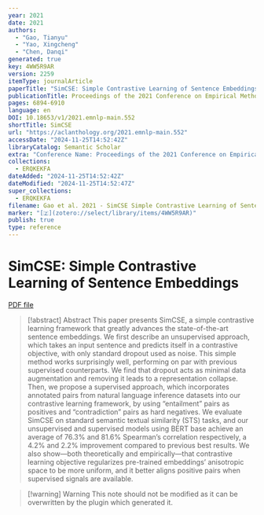```yaml
---
year: 2021
date: 2021
authors:
  - "Gao, Tianyu"
  - "Yao, Xingcheng"
  - "Chen, Danqi"
generated: true
key: 4WW5R9AR
version: 2259
itemType: journalArticle
paperTitle: "SimCSE: Simple Contrastive Learning of Sentence Embeddings"
publicationTitle: Proceedings of the 2021 Conference on Empirical Methods in Natural Language Processing
pages: 6894-6910
language: en
DOI: 10.18653/v1/2021.emnlp-main.552
shortTitle: SimCSE
url: "https://aclanthology.org/2021.emnlp-main.552"
accessDate: "2024-11-25T14:52:42Z"
libraryCatalog: Semantic Scholar
extra: "Conference Name: Proceedings of the 2021 Conference on Empirical Methods in Natural Language Processing Place: Online and Punta Cana, Dominican Republic Publisher: Association for Computational Linguistics"
collections:
  - ERQKEKFA
dateAdded: "2024-11-25T14:52:42Z"
dateModified: "2024-11-25T14:52:47Z"
super_collections:
  - ERQKEKFA
filename: Gao et al. 2021 - SimCSE Simple Contrastive Learning of Sentence Embeddings.pdf
marker: "[🇿](zotero://select/library/items/4WW5R9AR)"
publish: true
type: reference
---
```

# SimCSE: Simple Contrastive Learning of Sentence Embeddings

[PDF file](/Papers/PDFs/Gao%20et%20al.%202021%20-%20SimCSE%20Simple%20Contrastive%20Learning%20of%20Sentence%20Embeddings.pdf)

> [!abstract] Abstract
> This paper presents SimCSE, a simple contrastive learning framework that greatly advances the state-of-the-art sentence embeddings. We first describe an unsupervised approach, which takes an input sentence and predicts itself in a contrastive objective, with only standard dropout used as noise. This simple method works surprisingly well, performing on par with previous supervised counterparts. We find that dropout acts as minimal data augmentation and removing it leads to a representation collapse. Then, we propose a supervised approach, which incorporates annotated pairs from natural language inference datasets into our contrastive learning framework, by using “entailment” pairs as positives and “contradiction” pairs as hard negatives. We evaluate SimCSE on standard semantic textual similarity (STS) tasks, and our unsupervised and supervised models using BERT base achieve an average of 76.3% and 81.6% Spearman’s correlation respectively, a 4.2% and 2.2% improvement compared to previous best results. We also show—both theoretically and empirically—that contrastive learning objective regularizes pre-trained embeddings’ anisotropic space to be more uniform, and it better aligns positive pairs when supervised signals are available.

>[!warning] Warning
> This note should not be modified as it can be overwritten by the plugin which generated it.

